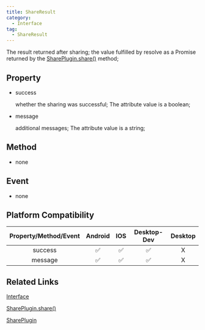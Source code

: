 ```yaml
---
title: ShareResult
category:
  - Interface
tag:
  - ShareResult
---
```


The result returned after sharing; the value fulfilled by resolve as a Promise returned by the [SharePlugin.share()](../../plugin/share/share.md) method;


## Property

  - success

    whether the sharing was successful;
    The attribute value is a boolean;

  - message

    additional messages;
    The attribute value is a string;

## Method

  - none

## Event

  - none

## Platform Compatibility

| Property/Method/Event  | Android | IOS | Desktop-Dev | Desktop |
|:----------------------:|:-------:|:---:|:-----------:|:-------:|
| success                | ✅      | ✅  | ✅           | X       |
| message                | ✅      | ✅  | ✅           | X       |

## Related Links

[Interface](../index.md)

[SharePlugin.share()](../../plugin/share/share.md)

[SharePlugin](../../plugin/share/index.md)



